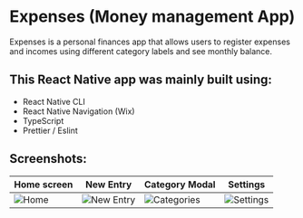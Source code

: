 # Expenses (Money management App)

Expenses is a personal finances app that allows users to register expenses and incomes using different category labels and see monthly balance.

## This React Native app was mainly built using:
- React Native CLI
- React Native Navigation (Wix)
- TypeScript
- Prettier / Eslint

## Screenshots:

| Home screen  | New Entry | Category Modal | Settings |
| ------------- | ------------- | ------------- | ------------- |
| ![Home](https://user-images.githubusercontent.com/33458523/163649782-d8f18cc5-4276-48a0-9a3a-ba300919c046.png)  | ![New Entry](https://user-images.githubusercontent.com/33458523/163649850-63a25023-3b97-4f83-8df7-88b86c5ecfed.png)  | ![Categories](https://user-images.githubusercontent.com/33458523/163649866-753a79f4-63a2-4a28-8f62-e98a75252d95.png) |  ![Settings](https://user-images.githubusercontent.com/33458523/163649837-76cfed24-bd2a-4f07-8033-3e1d05112584.png) |
